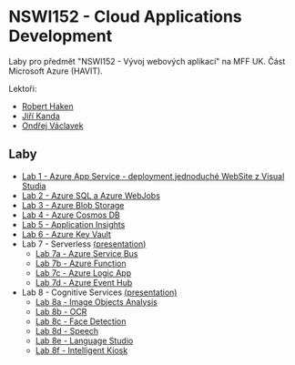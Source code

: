 ﻿# NSWI152 - Cloud Applications Development

Laby pro předmět "NSWI152 - Vývoj webových aplikací" na MFF UK. Část Microsoft Azure (HAVIT).

Lektoři:
* [Robert Haken](https://www.linkedin.com/in/haken/)
* [Jiří Kanda](https://www.linkedin.com/in/jirikanda/)
* [Ondřej Václavek](https://www.linkedin.com/in/ond%C5%99ej-v%C3%A1clavek-42256956/)

## Laby
* [Lab 1 - Azure App Service - deployment jednoduché WebSite z Visual Studia](./Lab1-AppServicesDeployment/)
* [Lab 2 - Azure SQL a Azure WebJobs](./Lab2-AzureSQL/)
* [Lab 3 - Azure Blob Storage](./Lab3-AzureBlobStorage/)
* [Lab 4 - Azure Cosmos DB](./Lab4-AzureCosmosDB/)
* [Lab 5 - Application Insights](./Lab5-ApplicationInsights/)
* [Lab 6 - Azure Key Vault](./Lab6-AzureKeyVault/)
* Lab 7 - Serverless [(presentation)](./Lab7-Serverless/Serverless-computing.pptx)
    * [Lab 7a - Azure Service Bus](./Lab7-Serverless/01_ServiceBus/)
    * [Lab 7b - Azure Function](./Lab7-Serverless/02_AzureFunctions/)
    * [Lab 7c - Azure Logic App](./Lab7-Serverless/03_LogicApps/)
    * [Lab 7d - Azure Event Hub](./Lab7-Serverless/01_EventHub/)
* Lab 8 - Cognitive Services [(presentation)](./Lab8-CognitiveServices/Cognitive-services.pptx)
    * [Lab 8a - Image Objects Analysis](./Lab8-CognitiveServices/01_ComputerVision/01_ImageObjectsAnalysis/)
    * [Lab 8b - OCR](./Lab8-CognitiveServices/01_ComputerVision/02_OCR/)
    * [Lab 8c - Face Detection](./Lab8-CognitiveServices/01_ComputerVision/03_FaceDetection/)
    * [Lab 8d - Speech](https://github.com/Azure-Samples/cognitive-services-speech-sdk)
    * [Lab 8e - Language Studio](https://language.cognitive.azure.com/)
    * [Lab 8f - Intelligent Kiosk](https://github.com/Microsoft/Cognitive-Samples-IntelligentKiosk)
    

